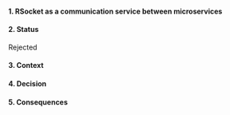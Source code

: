 #### 1. RSocket as a communication service between microservices 

#### 2. Status 
Rejected

#### 3. Context 


#### 4. Decision 


#### 5. Consequences 
